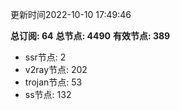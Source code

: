 更新时间2022-10-10 17:49:46

**总订阅: 64**
**总节点: 4490**
**有效节点: 389**
- ssr节点: 2
- v2ray节点: 202
- trojan节点: 53
- ss节点: 132

